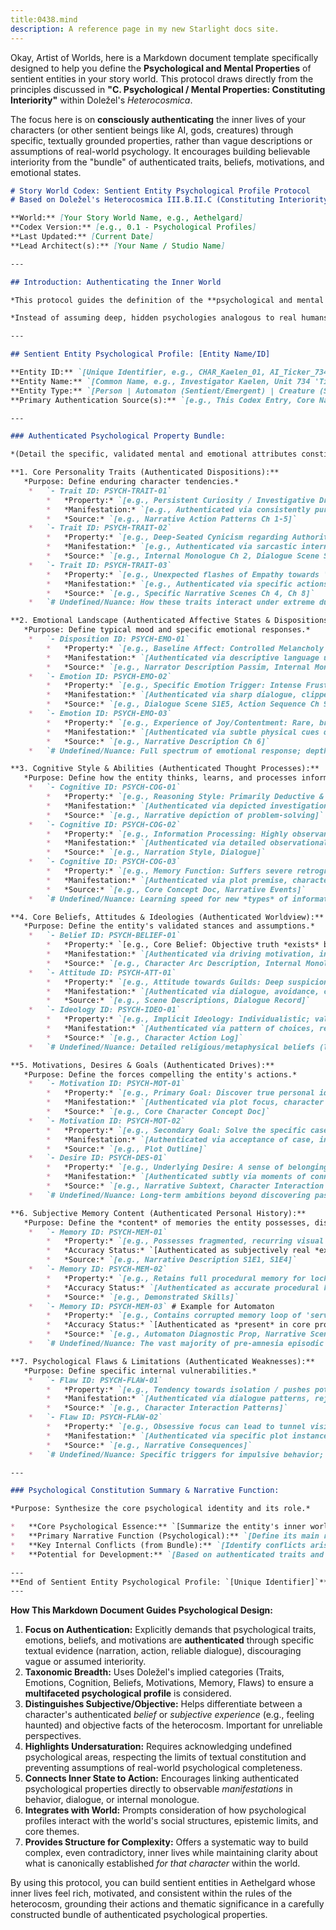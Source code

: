 ```yaml
---
title:0438.mind
description: A reference page in my new Starlight docs site.
---
```

Okay, Artist of Worlds, here is a Markdown document template specifically designed to help you define the **Psychological and Mental Properties** of sentient entities in your story world. This protocol draws directly from the principles discussed in **"C. Psychological / Mental Properties: Constituting Interiority"** within Doležel's *Heterocosmica*.

The focus here is on **consciously authenticating** the inner lives of your characters (or other sentient beings like AI, gods, creatures) through specific, textually grounded properties, rather than vague descriptions or assumptions of real-world psychology. It encourages building believable interiority from the "bundle" of authenticated traits, beliefs, motivations, and emotional states.

```markdown
# Story World Codex: Sentient Entity Psychological Profile Protocol
# Based on Doležel's Heterocosmica III.B.II.C (Constituting Interiority)

**World:** [Your Story World Name, e.g., Aethelgard]
**Codex Version:** [e.g., 0.1 - Psychological Profiles]
**Last Updated:** [Current Date]
**Lead Architect(s):** [Your Name / Studio Name]

---

## Introduction: Authenticating the Inner World

*This protocol guides the definition of the **psychological and mental properties** of sentient entities within the [Your Story World Name] heterocosm. Following Doležel's framework, an entity's "inner life" – its personality, emotions, beliefs, motivations, memories – exists **only as constituted by the bundle of properties authenticated** by the authoritative narrative discourse (this Codex, core narratives).*

*Instead of assuming deep, hidden psychologies analogous to real humans, this protocol focuses on **explicitly authenticating** the key mental and emotional attributes that define the entity's character, drive its behavior, and shape its subjective experience *within the world*. Use comments `#` for nuances, potential character development paths (future authentications), or subjective perceptions *by other characters* (which authenticate the *other* character's belief, not necessarily the target's reality).*

---

## Sentient Entity Psychological Profile: [Entity Name/ID]

**Entity ID:** `[Unique Identifier, e.g., CHAR_Kaelen_01, AI_Ticker_734, CREATURE_MoonMoth_Alpha]`
**Entity Name:** `[Common Name, e.g., Investigator Kaelen, Unit 734 'Ticker', Alpha Moon Moth]`
**Entity Type:** `[Person | Automaton (Sentient/Emergent) | Creature (Sentient) | Deity | Other]`
**Primary Authentication Source(s):** `[e.g., This Codex Entry, Core Narrative Internal Monologue/Dialogue/Actions (Cite Chapters/Scenes), Character Bible v0.3]`

---

### Authenticated Psychological Property Bundle:

*(Detail the specific, validated mental and emotional attributes constituting this entity's interiority.)*

**1. Core Personality Traits (Authenticated Dispositions):**
   *Purpose: Define enduring character tendencies.*
    *   `- Trait ID: PSYCH-TRAIT-01`
        *   *Property:* `[e.g., Persistent Curiosity / Investigative Drive]`
        *   *Manifestation:* `[e.g., Authenticated via consistently pursuing leads despite risks, asking probing questions, examining details others ignore.]`
        *   *Source:* `[e.g., Narrative Action Patterns Ch 1-5]`
    *   `- Trait ID: PSYCH-TRAIT-02`
        *   *Property:* `[e.g., Deep-Seated Cynicism regarding Authority]`
        *   *Manifestation:* `[e.g., Authenticated via sarcastic internal monologue, distrustful dialogue with officials, prioritizing independent verification.]`
        *   *Source:* `[e.g., Internal Monologue Ch 2, Dialogue Scene S1E3]`
    *   `- Trait ID: PSYCH-TRAIT-03`
        *   *Property:* `[e.g., Unexpected flashes of Empathy towards 'Broken' things/people]`
        *   *Manifestation:* `[e.g., Authenticated via specific actions - showing kindness to faulty automaton, spending time fixing discarded objects, moments of connection with other outsiders.]`
        *   *Source:* `[e.g., Specific Narrative Scenes Ch 4, Ch 8]`
    *   `# Undefined/Nuance: How these traits interact under extreme duress; origin of cynicism (linked to amnesia?).`

**2. Emotional Landscape (Authenticated Affective States & Dispositions):**
   *Purpose: Define typical mood and specific emotional responses.*
    *   `- Disposition ID: PSYCH-EMO-01`
        *   *Property:* `[e.g., Baseline Affect: Controlled Melancholy / Weariness]`
        *   *Manifestation:* `[Authenticated via descriptive language used by narrator ('haunted eyes', 'weary sigh'), generally subdued reactions, internal reflections on world's decay.]`
        *   *Source:* `[e.g., Narrator Description Passim, Internal Monologue]`
    *   `- Emotion ID: PSYCH-EMO-02`
        *   *Property:* `[e.g., Specific Emotion Trigger: Intense Frustration/Anger when faced with deliberate obfuscation or bureaucratic obstacles.]`
        *   *Manifestation:* `[Authenticated via sharp dialogue, clipped tones, sometimes reckless actions (e.g., bypassing protocol) in specific situations.]`
        *   *Source:* `[e.g., Dialogue Scene S1E5, Action Sequence Ch 9]`
    *   `- Emotion ID: PSYCH-EMO-03`
        *   *Property:* `[e.g., Experience of Joy/Contentment: Rare, brief, often linked to small discoveries or moments of unexpected connection/beauty.]`
        *   *Manifestation:* `[Authenticated via subtle physical cues described by narrator (slight smile, relaxed posture) or brief positive internal thoughts.]`
        *   *Source:* `[e.g., Narrative Description Ch 6]`
    *   `# Undefined/Nuance: Full spectrum of emotional response; depth of potential positive emotions; precise nature of 'temporal sickness' induced emotions.]`

**3. Cognitive Style & Abilities (Authenticated Thought Processes):**
   *Purpose: Define how the entity thinks, learns, and processes information.*
    *   `- Cognitive ID: PSYCH-COG-01`
        *   *Property:* `[e.g., Reasoning Style: Primarily Deductive & Abductive (inference to best explanation).]`
        *   *Manifestation:* `[Authenticated via depicted investigation process - gathering clues, forming hypotheses, testing logic.]`
        *   *Source:* `[e.g., Narrative depiction of problem-solving]`
    *   `- Cognitive ID: PSYCH-COG-02`
        *   *Property:* `[e.g., Information Processing: Highly observant of physical/sensory details; struggles processing purely abstract/philosophical concepts.]`
        *   *Manifestation:* `[Authenticated via detailed observational narration when focalized; character dialogue showing impatience with philosophical debate.]`
        *   *Source:* `[e.g., Narration Style, Dialogue]`
    *   `- Cognitive ID: PSYCH-COG-03`
        *   *Property:* `[e.g., Memory Function: Suffers severe retrograde amnesia (personal history); retains procedural memory (skills); possesses potentially fragmented eidetic recall for specific visual details encountered post-amnesia.]`
        *   *Manifestation:* `[Authenticated via plot premise, character actions demonstrating skills despite memory loss, specific instances of detailed recall.]`
        *   *Source:* `[e.g., Core Concept Doc, Narrative Events]`
    *   `# Undefined/Nuance: Learning speed for new *types* of information; susceptibility to cognitive biases beyond cynicism.]`

**4. Core Beliefs, Attitudes & Ideologies (Authenticated Worldview):**
   *Purpose: Define the entity's validated stances and assumptions.*
    *   `- Belief ID: PSYCH-BELIEF-01`
        *   *Property:* `[e.g., Core Belief: Objective truth *exists* but is actively concealed by those in power.]`
        *   *Manifestation:* `[Authenticated via driving motivation, internal monologue dismissing official narratives, persistent investigation despite obstacles.]`
        *   *Source:* `[e.g., Character Arc Description, Internal Monologue]`
    *   `- Attitude ID: PSYCH-ATT-01`
        *   *Property:* `[e.g., Attitude towards Guilds: Deep suspicion bordering on hostility (especially Memory Keepers & Chronometers).]`
        *   *Manifestation:* `[Authenticated via dialogue, avoidance, confrontational interactions.]`
        *   *Source:* `[e.g., Scene Descriptions, Dialogue Record]`
    *   `- Ideology ID: PSYCH-IDEO-01`
        *   *Property:* `[e.g., Implicit Ideology: Individualistic; values personal autonomy and empirical evidence over established authority or tradition.]`
        *   *Manifestation:* `[Authenticated via pattern of choices, rejection of Guild offers, reliance on own investigation.]`
        *   *Source:* `[e.g., Character Action Log]`
    *   `# Undefined/Nuance: Detailed religious/metaphysical beliefs (likely agnostic/unfocused due to amnesia); stance on specific minor factions.]`

**5. Motivations, Desires & Goals (Authenticated Drives):**
   *Purpose: Define the forces compelling the entity's actions.*
    *   `- Motivation ID: PSYCH-MOT-01`
        *   *Property:* `[e.g., Primary Goal: Discover true personal identity and circumstances of memory loss.]`
        *   *Manifestation:* `[Authenticated via plot focus, character statements, risks taken specifically for clues about past.]`
        *   *Source:* `[e.g., Core Character Concept Doc]`
    *   `- Motivation ID: PSYCH-MOT-02`
        *   *Property:* `[e.g., Secondary Goal: Solve the specific case assigned/taken on (provides immediate narrative drive).]`
        *   *Manifestation:* `[Authenticated via acceptance of case, investigative actions.]`
        *   *Source:* `[e.g., Plot Outline]`
    *   `- Desire ID: PSYCH-DES-01`
        *   *Property:* `[e.g., Underlying Desire: A sense of belonging or connection (potentially unconscious initially).]`
        *   *Manifestation:* `[Authenticated subtly via moments of connection with allies like Rust, slight hesitation before leaving safe havens.]`
        *   *Source:* `[e.g., Narrative Subtext, Character Interaction Nuances]`
    *   `# Undefined/Nuance: Long-term ambitions beyond discovering past; specific material desires.]`

**6. Subjective Memory Content (Authenticated Personal History):**
   *Purpose: Define the *content* of memories the entity possesses, distinguishing from objective history.*
    *   `- Memory ID: PSYCH-MEM-01`
        *   *Property:* `[e.g., Possesses fragmented, recurring visual flash of 'impossible geometry' and feeling of intense cold.]`
        *   *Accuracy Status:* `[Authenticated as subjectively real *experience*; objective correlant/meaning unknown.]`
        *   *Source:* `[e.g., Narrative Description S1E1, S1E4]`
    *   `- Memory ID: PSYCH-MEM-02`
        *   *Property:* `[e.g., Retains full procedural memory for lockpicking and City Watch protocols.]`
        *   *Accuracy Status:* `[Authenticated as accurate procedural knowledge.]`
        *   *Source:* `[e.g., Demonstrated Skills]`
    *   `- Memory ID: PSYCH-MEM-03` # Example for Automaton
        *   *Property:* `[e.g., Contains corrupted memory loop of 'serving tea to Councilor Mordecai' just before his authenticated assassination.]`
        *   *Accuracy Status:* `[Authenticated as *present* in core programming but *potentially corrupted/incomplete*; historical veracity uncertain.]`
        *   *Source:* `[e.g., Automaton Diagnostic Prop, Narrative Scene]`
    *   `# Undefined/Nuance: The vast majority of pre-amnesia episodic memory for Kaelen; full content of Ticker's memory core.]`

**7. Psychological Flaws & Limitations (Authenticated Weaknesses):**
   *Purpose: Define specific internal vulnerabilities.*
    *   `- Flaw ID: PSYCH-FLAW-01`
        *   *Property:* `[e.g., Tendency towards isolation / pushes potential allies away.]`
        *   *Manifestation:* `[Authenticated via dialogue patterns, rejecting offers of help, internal monologue rationalizing solitude.]`
        *   *Source:* `[e.g., Character Interaction Patterns]`
    *   `- Flaw ID: PSYCH-FLAW-02`
        *   *Property:* `[e.g., Obsessive focus can lead to tunnel vision, ignoring wider context or personal danger.]`
        *   *Manifestation:* `[Authenticated via specific plot instances where focus on clues leads to ambush or missed bigger picture.]`
        *   *Source:* `[e.g., Narrative Consequences]`
    *   `# Undefined/Nuance: Specific triggers for impulsive behavior; coping mechanisms for melancholy.]`

---

### Psychological Constitution Summary & Narrative Function:

*Purpose: Synthesize the core psychological identity and its role.*

*   **Core Psychological Essence:** `[Summarize the entity's inner world based on its most defining authenticated traits, beliefs, motivations, and flaws. e.g., Kaelen is constituted psychologically by a core of cynical determination born from profound **epistemic lack** (amnesia). His **cognitive strengths** (deduction, observation) are constantly battling his **emotional disposition** (melancholy, frustration) and **social limitations** (distrust, isolation). His primary motivation (identity quest) directly engages the world's central themes and mysteries, making his internal state a microcosm of the heterocosm's fragmented reality.]`
*   **Primary Narrative Function (Psychological):** `[Define its main role based on its inner life. e.g., Driving mystery through relentless questioning; Providing specific viewpoint/ideology; Embodying thematic conflict internally; Acting as moral compass (or failing to); Undergoing significant psychological development arc.]`
*   **Key Internal Conflicts (from Bundle):** `[Identify conflicts arising from clashes *within* the psychological properties. e.g., Desire for truth vs. Fear of what truth might reveal; Loyalty to code vs. Cynicism about system; Logical approach vs. Emotionally driven actions.]`
*   **Potential for Development:** `[Based on authenticated traits and undersaturated areas, where does potential for psychological change/growth lie? e.g., Overcoming cynicism through connection; Recovering key memories altering identity; Automaton developing genuine empathy.]`

---
**End of Sentient Entity Psychological Profile: `[Unique Identifier]`**
---
```

**How This Markdown Document Guides Psychological Design:**

1.  **Focus on Authentication:** Explicitly demands that psychological traits, emotions, beliefs, and motivations are **authenticated** through specific textual evidence (narration, action, reliable dialogue), discouraging vague or assumed interiority.
2.  **Taxonomic Breadth:** Uses Doležel's implied categories (Traits, Emotions, Cognition, Beliefs, Motivations, Memory, Flaws) to ensure a **multifaceted psychological profile** is considered.
3.  **Distinguishes Subjective/Objective:** Helps differentiate between a character's authenticated *belief* or *subjective experience* (e.g., feeling haunted) and objective facts of the heterocosm. Important for unreliable perspectives.
4.  **Highlights Undersaturation:** Requires acknowledging undefined psychological areas, respecting the limits of textual constitution and preventing assumptions of real-world psychological completeness.
5.  **Connects Inner State to Action:** Encourages linking authenticated psychological properties directly to observable *manifestations* in behavior, dialogue, or internal monologue.
6.  **Integrates with World:** Prompts consideration of how psychological profiles interact with the world's social structures, epistemic limits, and core themes.
7.  **Provides Structure for Complexity:** Offers a systematic way to build complex, even contradictory, inner lives while maintaining clarity about what is canonically established *for that character* within the world.

By using this protocol, you can build sentient entities in Aethelgard whose inner lives feel rich, motivated, and consistent within the rules of the heterocosm, grounding their actions and thematic significance in a carefully constructed bundle of authenticated psychological properties.